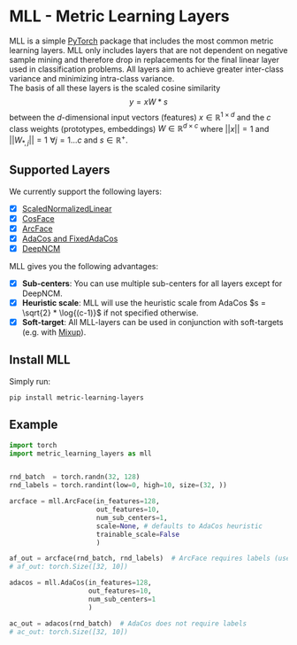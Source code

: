 # MLL - Metric Learning Layers
MLL is a simple [PyTorch](https://pytorch.org/) package that includes the most common metric learning layers.
MLL only includes layers that are not dependent on negative sample mining and therefore drop in replacements for 
the final linear layer used in classification problems.
All layers aim to achieve greater inter-class variance and minimizing intra-class variance.  
The basis of all these layers is the scaled cosine similarity $$y = xW * s$$ between 
the $d$-dimensional input vectors (features) $x \in \mathbb{R}^{1 \times d}$ and the 
$c$ class weights (prototypes, embeddings) $W \in \mathbb{R}^{d \times c}$
where $||x|| = 1$ and $||W_{*, j}|| = 1 \,\, \forall j= 1\dots c$ and $s \in \mathbb{R}^+$.

## Supported Layers
We currently support the following layers:
* [x] [ScaledNormalizedLinear](https://arxiv.org/abs/1811.12649)
* [x] [CosFace](https://arxiv.org/abs/1801.09414)
* [x] [ArcFace](https://arxiv.org/abs/1801.07698)
* [x] [AdaCos and FixedAdaCos](https://arxiv.org/abs/1905.00292)
* [x] [DeepNCM](https://openreview.net/forum?id=rkPLZ4JPM)  

MLL gives you the following advantages:
* [x] __Sub-centers__: You can use multiple sub-centers for all layers except for DeepNCM.
* [x] __Heuristic scale__: MLL will use the heuristic scale from AdaCos $s = \sqrt{2} * \log{(c-1)}$ if not specified otherwise.
* [x] __Soft-target__: All MLL-layers can be used in conjunction with soft-targets (e.g. with [Mixup](https://arxiv.org/abs/1710.09412)).

## Install MLL
Simply run:
```
pip install metric-learning-layers
```

## Example
```py
import torch
import metric_learning_layers as mll


rnd_batch  = torch.randn(32, 128)
rnd_labels = torch.randint(low=0, high=10, size=(32, ))

arcface = mll.ArcFace(in_features=128, 
                      out_features=10, 
                      num_sub_centers=1, 
                      scale=None, # defaults to AdaCos heuristic
                      trainable_scale=False
                      )

af_out = arcface(rnd_batch, rnd_labels)  # ArcFace requires labels (used to apply the margin)
# af_out: torch.Size([32, 10])

adacos = mll.AdaCos(in_features=128, 
                    out_features=10, 
                    num_sub_centers=1 
                    )

ac_out = adacos(rnd_batch)  # AdaCos does not require labels
# ac_out: torch.Size([32, 10])
```